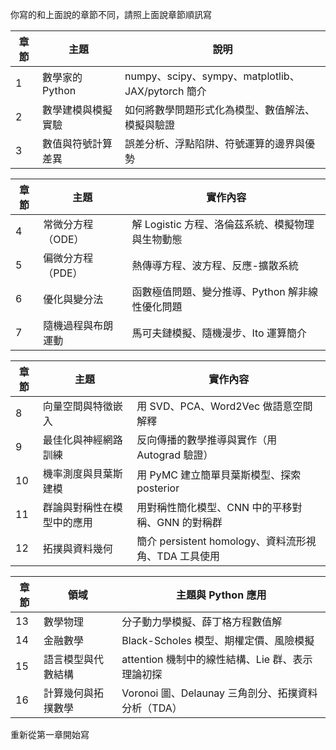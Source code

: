 你寫的和上面說的章節不同，請照上面說章節順訊寫

| 章節 | 主題          | 說明                                          |
| -- | ----------- | ------------------------------------------- |
| 1  | 數學家的 Python | numpy、scipy、sympy、matplotlib、JAX/pytorch 簡介 |
| 2  | 數學建模與模擬實驗   | 如何將數學問題形式化為模型、數值解法、模擬與驗證                    |
| 3  | 數值與符號計算差異   | 誤差分析、浮點陷阱、符號運算的邊界與優勢                        |

| 章節 | 主題         | 實作內容                          |
| -- | ---------- | ----------------------------- |
| 4  | 常微分方程（ODE） | 解 Logistic 方程、洛倫茲系統、模擬物理與生物動態 |
| 5  | 偏微分方程（PDE） | 熱傳導方程、波方程、反應-擴散系統             |
| 6  | 優化與變分法     | 函數極值問題、變分推導、Python 解非線性優化問題   |
| 7  | 隨機過程與布朗運動  | 馬可夫鏈模擬、隨機漫步、Ito 運算簡介          |

| 章節 | 主題            | 實作內容                                   |
| -- | ------------- | -------------------------------------- |
| 8  | 向量空間與特徵嵌入     | 用 SVD、PCA、Word2Vec 做語意空間解釋             |
| 9  | 最佳化與神經網路訓練    | 反向傳播的數學推導與實作（用 Autograd 驗證）            |
| 10 | 機率測度與貝葉斯建模    | 用 PyMC 建立簡單貝葉斯模型、探索 posterior          |
| 11 | 群論與對稱性在模型中的應用 | 用對稱性簡化模型、CNN 中的平移對稱、GNN 的對稱群           |
| 12 | 拓撲與資料幾何       | 簡介 persistent homology、資料流形視角、TDA 工具使用 |

| 章節 | 領域        | 主題與 Python 應用                       |
| -- | --------- | ----------------------------------- |
| 13 | 數學物理      | 分子動力學模擬、薛丁格方程數值解                    |
| 14 | 金融數學      | Black-Scholes 模型、期權定價、風險模擬          |
| 15 | 語言模型與代數結構 | attention 機制中的線性結構、Lie 群、表示理論初探     |
| 16 | 計算幾何與拓撲數學 | Voronoi 圖、Delaunay 三角剖分、拓撲資料分析（TDA） |

重新從第一章開始寫